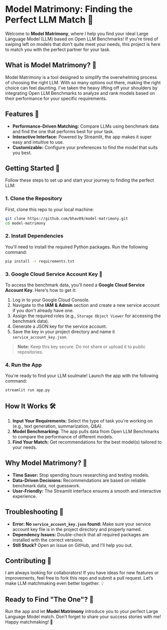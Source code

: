 # Model Matrimony: Finding the Perfect LLM Match 💍

Welcome to **Model Matrimony**, where I help you find your ideal Large Language Model (LLM) based on Open LLM Benchmarks! If you're tired of swiping left on models that don't quite meet your needs, this project is here to match you with the perfect partner for your task. 


## What is Model Matrimony? 🤔

Model Matrimony is a tool designed to simplify the overwhelming process of choosing the right LLM. With so many options out there, making the right choice can feel daunting. I've taken the heavy lifting off your shoulders by integrating Open LLM Benchmarks to analyze and rank models based on their performance for your specific requirements.


## Features 🎯

- **Performance-Driven Matching:** Compare LLMs using benchmark data and find the one that performs best for your task.
- **Interactive Interface:** Powered by Streamlit, the app makes it super easy and intuitive to use.
- **Customizable:** Configure your preferences to find the model that suits you best.


## Getting Started 🚀

Follow these steps to set up and start your journey to finding the perfect LLM:

### 1. Clone the Repository
First, clone this repo to your local machine:

```bash
git clone https://github.com/bhav09/model-matrimony.git
cd model-matrimony
```

### 2. Install Dependencies
You'll need to install the required Python packages. Run the following command:

```bash
pip install -r requirements.txt
```

### 3. Google Cloud Service Account Key 🔑
To access the benchmark data, you'll need a **Google Cloud Service Account Key**. Here's how to get it:

1. Log in to your Google Cloud Console.
2. Navigate to the **IAM & Admin** section and create a new service account if you don't already have one.
3. Assign the required roles (e.g., `Storage Object Viewer` for accessing the benchmark data).
4. Generate a JSON key for the service account.
5. Save the key in your project directory and name it `service_account_key.json`.

> **Note:** Keep this key secure. Do not share or upload it to public repositories.

### 4. Run the App
You're ready to find your LLM soulmate! Launch the app with the following command:

```bash
streamlit run app.py
```

## How It Works 🛠️

1. **Input Your Requirements:** Select the type of task you're working on (e.g., text generation, summarization, Q&A).
2. **Model Benchmarking:** The app pulls data from Open LLM Benchmarks to compare the performance of different models.
3. **Find Your Match:** Get recommendations for the best model(s) tailored to your needs.

## Why Model Matrimony? 🌟

- **Time Saver:** Stop spending hours researching and testing models.
- **Data-Driven Decisions:** Recommendations are based on reliable benchmark data, not guesswork.
- **User-Friendly:** The Streamlit interface ensures a smooth and interactive experience.

## Troubleshooting 🔧

- **Error: No `service_account_key.json` found:** Make sure your service account key file is in the project directory and properly named.
- **Dependency Issues:** Double-check that all required packages are installed with the correct versions.
- **Still Stuck?** Open an issue on GitHub, and I’ll help you out.


## Contributing 🤝

I am always looking for collaborators! If you have ideas for new features or improvements, feel free to fork this repo and submit a pull request. Let’s make LLM matchmaking even better together. 💡


## Ready to Find "The One"? 💞

Run the app and let **Model Matrimony** introduce you to your perfect Large Language Model match. Don’t forget to share your success stories with me! Happy matchmaking! 🎉
